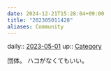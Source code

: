 ```yaml
---
date: 2024-12-21T15:28:04+09:00
title: "202305011428"
aliases: Community
---
```


daily:: [2023-05-01](/Daily_Note/2023-05-01.md)
up:: [Category](202305011427.md)

団体。
ハコがなくてもいい。